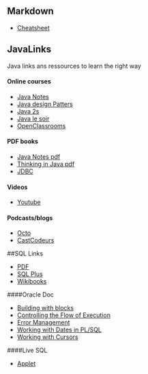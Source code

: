 ## Markdown
- [Cheatsheet](https://github.com/adam-p/markdown-here/wiki/Markdown-Cheatsheet)

## JavaLinks
Java links ans ressources to learn the right way

#### Online courses
- [Java Notes](http://math.hws.edu/javanotes/)
- [Java design Patters](http://java-design-patterns.com/)
- [Java 2s](http://www.java2s.com/)
- [Java le soir](http://blog.paumard.org/cours-tutoriaux/)
- [OpenClassrooms](https://openclassrooms.com/courses/apprenez-a-programmer-en-java/notre-premiere-fenetre)


#### PDF books
- [Java Notes pdf](http://math.hws.edu/eck/cs124/downloads/javanotes7-linked.pdf)
- [Thinking in Java pdf](http://www.greenteapress.com/thinkapjava/thinkapjava.pdf)
- [JDBC](https://www.tutorialspoint.com/jdbc/jdbc_tutorial.pdf)

#### Videos
- [Youtube](https://www.youtube.com/playlist?list=PLE7E8B7F4856C9B19)

#### Podcasts/blogs
- [Octo](http://blog.octo.com/)
- [CastCodeurs](https://lescastcodeurs.com/)


##SQL Links

- [PDF](http://www.lirmm.fr/~meynard/Ens2/IMG/pdf/plsql.pdf)
- [SQL Plus](https://zestedesavoir.com/tutoriels/297/petit-guide-de-sql-plus/)
- [Wikibooks](https://en.wikibooks.org/wiki/Oracle_Database/SQL_Cheatsheet)

####Oracle Doc
- [Building with blocks](http://www.oracle.com/technetwork/issue-archive/2011/11-mar/o21plsql-242570.html)
- [Controlling the Flow of Execution](http://www.oracle.com/technetwork/issue-archive/2011/11-jul/o41plsql-402935.html)
- [Error Management](http://www.oracle.com/technetwork/issue-archive/2012/12-mar/o22plsql-1518275.html)
- [Working with Dates in PL/SQL](http://www.oracle.com/technetwork/issue-archive/2012/12-jan/o12plsql-1408561.html)
- [Working with Cursors](http://www.oracle.com/technetwork/issue-archive/2013/13-mar/o23plsql-1906474.html)

####Live SQL
- [Applet](http://www.oracle.com/technetwork/database/application-development/livesql/index.html)
